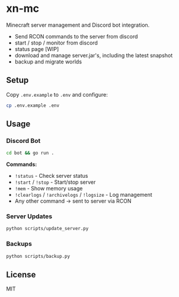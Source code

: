 # xn-mc

Minecraft server management and Discord bot integration.
- Send RCON commands to the server from discord
- start / stop / monitor from discord
- status page [WIP]
- download and manage server.jar's, including the latest snapshot
- backup and migrate worlds

## Setup

Copy `.env.example` to `.env` and configure:
```bash
cp .env.example .env
```

## Usage

### Discord Bot
```bash
cd bot && go run .
```

**Commands:**
- `!status` - Check server status
- `!start` / `!stop` - Start/stop server
- `!mem` - Show memory usage
- `!clearlogs` / `!archivelogs` / `!logsize` - Log management
- Any other command → sent to server via RCON

### Server Updates
```bash
python scripts/update_server.py
```

### Backups
```bash
python scripts/backup.py
```

## License

MIT
